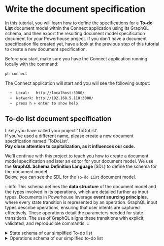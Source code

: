 # Write the document specification 

In this tutorial, you will learn how to define the specifications for a **To-do List** document model within the Connect application using its GraphQL schema, and then export the resulting document model specification document for your Powerhouse project.
If you don't have a document specification file created yet, have a look at the previous step of this tutorial to create a new document specification.

Before you start, make sure you have the Connect application running locally with the command:
```bash
ph connect
```
The Connect application will start and you will see the following output:

```bash
  ➜  Local:   http://localhost:3000/
  ➜  Network: http://192.168.5.110:3000/
  ➜  press h + enter to show help
```

## To-do list document specification

Likely you have called your project 'ToDoList'.   
If you've used a different name, please create a new document specification named 'ToDoList'.   
**Pay close attention to capitalization, as it influences our code.**  

We'll continue with this project to teach you how to create a document model specification and later an editor for your document model. We use the **GraphQL Schema Definition Language** (SDL) to define the schema for the document model.   
Below, you can see the SDL for the `To-do List` document model.

:::info
This schema defines the **data structure** of the document model and the types involved in its operations, which are detailed further as input types.
Documents in Powerhouse leverage **event sourcing principles**, where every state transition is represented by an operation. GraphQL input types describe operations, ensuring that user intents are captured effectively. These operations detail the parameters needed for state transitions. The use of GraphQL aligns these transitions with explicit, validated, and reproducible commands.
:::

<details>
<summary>State schema of our simplified To-do list</summary>

```graphql
# The state of our ToDoList
type ToDoListState {
  items: [ToDoItem!]!
}

# A single to-do item
type ToDoItem {
  id: ID!
  text: String!
  checked: Boolean!
}
```
</details>



<details>
<summary>Operations schema of our simplified to-do list</summary>
```graphql
# Defines a GraphQL input type for adding a new to-do item
input AddTodoItemInput {
  id: ID!
  text: String!
}

# Defines a GraphQL input type for updating a to-do item
input UpdateTodoItemInput {
  id: ID!
  text: String
  checked: Boolean
}

# Defines a GraphQL input type for deleting a to-do item
input DeleteTodoItemInput {
  id: ID!
}
```
</details>

## Define the document model specification

To be able to define the document model, you need to open the document model editor in Connect. 

### The steps below show you how to do this:

1. In the Connect application, click on **'document model'** to open the document model specification editor.
2. Name your document model '**ToDoList**' in the Connect application, paying close attention to capitalization. 
3. You'll be presented with a form to fill in metadata about the document model. Fill in the details in the respective fields. 

    In the **Document Type** field, type `powerhouse/todolist`. This defines the new type of document that will be created with this document model specification.
    
    ![ToDoList Document Model Form Metadata](./images/DocumentModelHeader.png)

4. In the code editor, you can see the SDL for the document model. Replace the existing SDL template with the SDL defined in the [State Schema](#state-schema) section. Only copy and paste the types, leaving the inputs for the next step. You can, however, already press the 'Sync with schema' button to set the initial state of your document model specification based on your Schema Definition Language. 
5. Below the editor, find the input field `Add module`. You'll use this to create and name a module for organizing your input operations. In this case, we will name the module `to_do_list`. Press enter.
6. Now there is a new field, called `Add operation`. Here you will have to add each input operation to the module, one by one.
7. Inside the `Add operation` field, type `ADD_TODO_ITEM` and press enter. A small editor will appear underneath it, with an empty input type that you have to fill. Copy the first input type from the [Operations Schema](#operations-schema) section and paste it in the editor. The editor should look like this:

    ```graphql
    input AddTodoItemInput {
        id: ID!
        text: String!
    }
    ```

8. Repeat the process from step 7 for the other input operations: `UPDATE_TODO_ITEM` and `DELETE_TODO_ITEM`. You may have noticed that you only need to add the name of the operation (e.g., `UPDATE_TODO_ITEM`, `DELETE_TODO_ITEM`) without the `Input` suffix. It will then be generated once you press enter.

9. Once you have added all the input operations, click the `Export` button at the top right of the editor to save the document model specification document to your local machine. Ideally, you should save your file in the root of your Powerhouse project on your machine.

Check below screenshot for the complete implementation:

![ToDoList Document Model](./images/DocumentModelOperations.png)

### Up next: reducers 

Up next, you'll learn how to implement the runtime logic and components that will use the `ToDoList` document model specification you've just created and exported. 